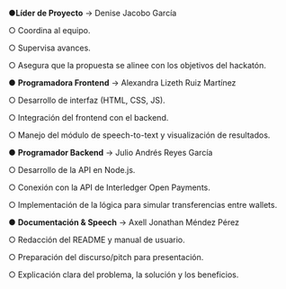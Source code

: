 ●**Líder de Proyecto** → Denise Jacobo García 

○ Coordina al equipo. 

○ Supervisa avances. 

○ Asegura que la propuesta se alinee con los objetivos del hackatón. 

● **Programadora Frontend** → Alexandra Lizeth Ruiz Martínez 

○ Desarrollo de interfaz (HTML, CSS, JS). 

○ Integración del frontend con el backend. 

○ Manejo del módulo de speech-to-text y visualización de resultados. 

● **Programador Backend** → Julio Andrés Reyes García 

○ Desarrollo de la API en Node.js. 

○ Conexión con la API de Interledger Open Payments. 

○ Implementación de la lógica para simular transferencias entre wallets. 

● **Documentación & Speech** → Axell Jonathan Méndez Pérez 

○ Redacción del README y manual de usuario. 

○ Preparación del discurso/pitch para presentación. 

○ Explicación clara del problema, la solución y los beneficios.
